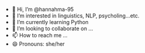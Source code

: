 - 👋 Hi, I’m @hannahma-95
- 👀 I’m interested in linguistics, NLP, psycholing...etc.
- 🌱 I’m currently learning Python
- 💞️ I’m looking to collaborate on ...
- 📫 How to reach me ...
- 😄 Pronouns: she/her


<!---
hannahma-95/hannahma-95 is a ✨ special ✨ repository because its `README.md` (this file) appears on your GitHub profile.
You can click the Preview link to take a look at your changes.
--->
